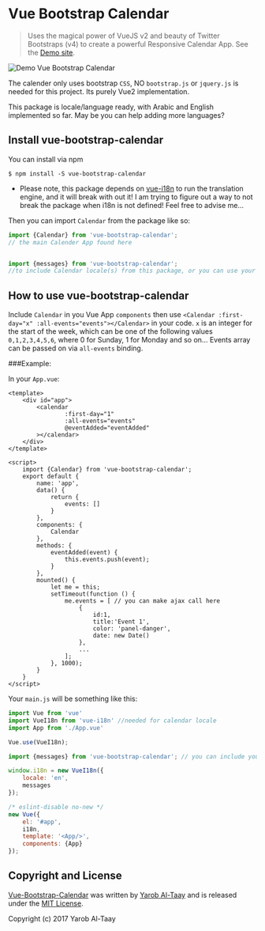 # Vue Bootstrap Calendar

> Uses the magical power of VueJS v2 and beauty of Twitter Bootstraps (v4) to create a powerful Responsive Calendar App. See the [Demo site](https://eazyserver.github.io/Vue-Bootstrap-Calendar/).


![Demo Vue Bootstrap Calendar](https://github.com/ExCluSiv3/Vue-Bootstrap-Calendar/blob/bootstrap4/assets/vue-bootstrap-calendar.png)


The calender only uses bootstrap ``CSS``, NO ``bootstrap.js`` or ``jquery.js`` is needed for this project. Its purely Vue2 implementation.

This package is locale/language ready, with Arabic and English implemented so far. May be you can help adding more languages?

## Install vue-bootstrap-calendar #

You can install via npm
   
    $ npm install -S vue-bootstrap-calendar


* Please note, this package depends on [vue-i18n](https://github.com/kazupon/vue-i18n) to run the translation engine, and it will break with out it! I am trying to figure out a way to not break the package when i18n is not defined! Feel free to advise me...

Then you can import ``Calendar`` from the package like so:
```javascript
import {Calendar} from 'vue-bootstrap-calendar';
// the main Calender App found here


import {messages} from 'vue-bootstrap-calendar';
//to include Calendar locale(s) from this package, or you can use your own one!
```

## How to use vue-bootstrap-calendar 

Include ```Calendar``` in you Vue App ```components``` then use ```<Calendar :first-day="x" :all-events="events"></Calendar>``` in your code. ``x`` is an integer for the start of the week, which can be one of the following values ``0,1,2,3,4,5,6``, where 0 for Sunday, 1 for Monday and so on...
Events array can be passed on via ``all-events`` binding.

###Example:

In your ``App.vue``:

```vue
<template>
    <div id="app">
        <calendar
                :first-day="1"
                :all-events="events"
                @eventAdded="eventAdded"
        ></calendar>
    </div>
</template>

<script>
    import {Calendar} from 'vue-bootstrap-calendar';
    export default {
        name: 'app',
        data() {
            return {
                events: []
            }
        },
        components: {
            Calendar
        },
        methods: {
            eventAdded(event) {
                this.events.push(event);
            }
        },
        mounted() {
            let me = this;
            setTimeout(function () {
                me.events = [ // you can make ajax call here
                    {
                        id:1,
                        title:'Event 1',
                        color: 'panel-danger',
                        date: new Date()
                    },
                    ...
                ];
            }, 1000);
        }
    }
</script>
```

Your ``main.js`` will be something like this:

```javascript
import Vue from 'vue'
import VueI18n from 'vue-i18n' //needed for calendar locale
import App from './App.vue'

Vue.use(VueI18n);

import {messages} from 'vue-bootstrap-calendar'; // you can include your own translation here if you want!

window.i18n = new VueI18n({
    locale: 'en',
    messages
});

/* eslint-disable no-new */
new Vue({
    el: '#app',
    i18n,
    template: '<App/>',
    components: {App}
});
```

## Copyright and License

[Vue-Bootstrap-Calendar](https://github.com/EazyServer/Vue-Bootstrap-Calendar) was written by [Yarob Al-Taay](https://twitter.com/TheEpicVoyage) and is released under the 
[MIT License](LICENSE.md).

Copyright (c) 2017 Yarob Al-Taay